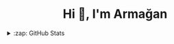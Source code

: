 
<h1 align="center">Hi 👋, I'm Armağan</h1>

<details>
  <summary>:zap: GitHub Stats</summary>

![GitHub Stats](https://github-readme-stats.vercel.app/api?username=ArmiTheWiz&theme=vue-dark&show_icons=true)

[![Top Langs](https://github-readme-stats.vercel.app/api/top-langs/?username=ArmiTheWiz)](https://github.com/anuraghazra/github-readme-stats)

<details>
  
- 🔭 I’m currently working on Python applications and Data Science projects
- 🌱 I’m currently learning machine learning algorithms
- ⚡ Fun fact: In Python 3, ಠ_ಠ is a valid identifier



[![](https://img.shields.io/badge/twitter-%231DA1F2.svg?&style=for-the-badge&logo=twitter&logoColor=white)](https://twitter.com/armagankandemir)
[![](https://img.shields.io/badge/linkedin-%230077B5.svg?&style=for-the-badge&logo=linkedin&logoColor=white)](https://www.linkedin.com/in/mustafaarmagankandemir/)
[![Mail Badge](https://img.shields.io/badge/mertcobanov@gmail.com-c14438?style=for-the-badge&logo=Gmail&logoColor=white&link=mailto:mertcobanov@gmail.com)](mailto:m.a.kandemir@hotmail.com)


<!--
**ArmiTheWiz/ArmiTheWiz** is a ✨ _special_ ✨ repository because its `README.md` (this file) appears on your GitHub profile.

Here are some ideas to get you started:

- 🔭 I’m currently working on ...
- 🌱 I’m currently learning ...
- 👯 I’m looking to collaborate on ...
- 🤔 I’m looking for help with ...
- 💬 Ask me about ...
- 📫 How to reach me: ...
- 😄 Pronouns: ...
-->
